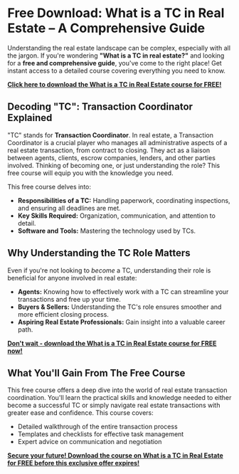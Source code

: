 # Free Download: What is a TC in Real Estate – A Comprehensive Guide

Understanding the real estate landscape can be complex, especially with all the jargon. If you're wondering **"What is a TC in real estate?"** and looking for a **free and comprehensive guide**, you've come to the right place! Get instant access to a detailed course covering everything you need to know.

[**Click here to download the What is a TC in Real Estate course for FREE!**](https://udemywork.com/what-is-a-tc-in-real-estate)

## Decoding "TC": Transaction Coordinator Explained

"TC" stands for **Transaction Coordinator**. In real estate, a Transaction Coordinator is a crucial player who manages all administrative aspects of a real estate transaction, from contract to closing. They act as a liaison between agents, clients, escrow companies, lenders, and other parties involved. Thinking of becoming one, or just understanding the role? This free course will equip you with the knowledge you need.

This free course delves into:
*   **Responsibilities of a TC:** Handling paperwork, coordinating inspections, and ensuring all deadlines are met.
*   **Key Skills Required:** Organization, communication, and attention to detail.
*   **Software and Tools:** Mastering the technology used by TCs.

## Why Understanding the TC Role Matters

Even if you're not looking to *become* a TC, understanding their role is beneficial for anyone involved in real estate:

*   **Agents:** Knowing how to effectively work with a TC can streamline your transactions and free up your time.
*   **Buyers & Sellers:** Understanding the TC's role ensures smoother and more efficient closing process.
*   **Aspiring Real Estate Professionals:** Gain insight into a valuable career path.

[**Don't wait - download the What is a TC in Real Estate course for FREE now!**](https://udemywork.com/what-is-a-tc-in-real-estate)

## What You'll Gain From The Free Course

This free course offers a deep dive into the world of real estate transaction coordination. You'll learn the practical skills and knowledge needed to either become a successful TC or simply navigate real estate transactions with greater ease and confidence. This course covers:

*   Detailed walkthrough of the entire transaction process
*   Templates and checklists for effective task management
*   Expert advice on communication and negotiation

[**Secure your future! Download the course on What is a TC in Real Estate for FREE before this exclusive offer expires!**](https://udemywork.com/what-is-a-tc-in-real-estate)
